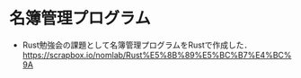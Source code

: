 # 名簿管理プログラム
+ Rust勉強会の課題として名簿管理プログラムをRustで作成した．  
  https://scrapbox.io/nomlab/Rust%E5%8B%89%E5%BC%B7%E4%BC%9A
